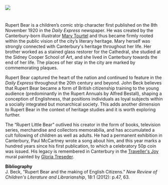 <a href="https://www.kent-maps.online"><img src="https://www.kent-maps.online/juncture/ve-button.png"></a>

<param ve-config title="Rupert Bear" author="Miroslava Karaskova" layout="vtl" banner="https://upload.wikimedia.org/wikipedia/commons/2/23/De_avonturen_van_Bruintje_Beer_-_Dertiende_serie_-_Omslag.jpg">

<param ve-entity eid="Q29303" aliases="Canterbury">

#

Rupert Bear is a children’s comic strip character first published on the 8th November 1920 in the _Daily Express_ newspaper.  He was created by the Canterbury-born illustrator [Mary Tourtel](/20c/20c-tourtel-biography) and thus became firmly rooted within the public vision of the city’s literary heritage. Mary herself was strongly connected with Canterbury's heritage throughout her life. Her brother worked as a stained glass restorer for the Cathedral, she studied at the Sidney Cooper School of Art, and she lived in Canterbury towards the end of her life. The places of her stay in the city are marked by commemorating plaques.  
<param ve-image url="https://raw.githubusercontent.com/kent-map/images/main/20c/Chaucer_Hotel.jpg" label="Chaucer Hotel" attribution="© Martin Crowther">

Rupert Bear captured the heart of the nation and continued to feature in the _Daily Express_ throughout the 20th century and beyond. John Beck believes that Rupert Bear became a form of British citizenship training to the young audience (predominantly in the Rupert Annuals by Alfred Bestall), shaping a conception of Englishness, that positions individuals as loyal subjects within a socially integrated but monarchical society.  This adds another dimension to Rupert Bear in the context of heritage studies and it is worth exploring further. 
<param ve-image url="https://stor.artstor.org/stor/66c4b3c1-6392-4deb-ac01-541afe9e3855" label="Rupert Bear by Gloria Treseder">

The “Rupert Little Bear” outlived his creator in the form of books, television series, merchandise and collectors memorabilia, and has accumulated a cult following of children as well as adults.  He had a permanent exhibition in Canterbury, Paul McCartney wrote a song about him, and this year marks a hundred years since his first publication, to which a celebratory 50p coin was issued. His legacy is remembered in Canterbury in the [Traveller's Joy](/21c/21c-travellers-joy) mural painted by [Gloria Treseder](https://www.gtreseder.com/).
<param ve-image url="https://upload.wikimedia.org/wikipedia/commons/f/fe/Rupert_Bear_Museum_001.jpg" label="The former Rupert Bear Museum" attribution="Elliott Simpson / Museum of Canterbury with Rupert Bear Museum" license="CC BY-SA 2.0">

**Bibliography**  
J. Beck, ”Rupert Bear and the making of English Citizens.” _New Review of Children's Literature and Librarianship_, 18:1 (2012): p.47, 63.
